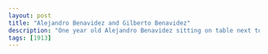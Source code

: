 ```yaml
---
layout: post
title: "Alejandro Benavidez and Gilberto Benavidez"
description: "One year old Alejandro Benavidez sitting on table next to hermano Gilberto Benavidez."
tags: [1913]
---
```


